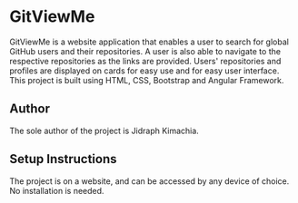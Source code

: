 # GitViewMe
GitViewMe is a website application that enables a user to search for global GitHub users and their repositories. A user is also able to navigate to the respective repositories as the links are provided. Users' repositories and profiles are displayed on cards for easy use and for easy user interface. This project is built using HTML, CSS, Bootstrap and Angular Framework.

## Author

The sole author of the project is Jidraph Kimachia.

## Setup Instructions

The project is on a website, and can be accessed by any device of choice. No installation is needed.